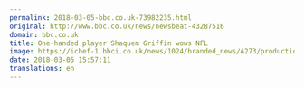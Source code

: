 ```yaml
---
permalink: 2018-03-05-bbc.co.uk-73982235.html
original: http://www.bbc.co.uk/news/newsbeat-43287516
domain: bbc.co.uk
title: One-handed player Shaquem Griffin wows NFL
image: https://ichef-1.bbci.co.uk/news/1024/branded_news/A273/production/_100278514_griffin1.jpg
date: 2018-03-05 15:57:11
translations: en
---
```


